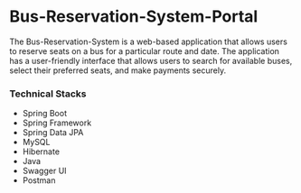 # Bus-Reservation-System-Portal

The Bus-Reservation-System is a web-based application that allows users to reserve seats on a bus for a particular route and date. The application has a user-friendly interface that allows users to search for available buses, select their preferred seats, and make payments securely.







### Technical Stacks

- Spring Boot 
- Spring Framework
- Spring Data JPA 
- MySQL 
- Hibernate
- Java
- Swagger UI
- Postman

